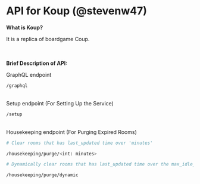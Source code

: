 # API for Koup (@stevenw47)

__What is Koup?__ 

It is a replica of boardgame Coup.

\
\
__Brief Description of API:__

GraphQL endpoint
```bash
/graphql
```
\
Setup endpoint (For Setting Up the Service)
```bash
/setup
```
\
Housekeeping endpoint (For Purging Expired Rooms)
```bash
# Clear rooms that has last_updated time over 'minutes'

/housekeeping/purge/<int: minutes>
```
```bash
# Dynamically clear rooms that has last_updated time over the max_idle_minutes defined by the room

/housekeeping/purge/dynamic
```
